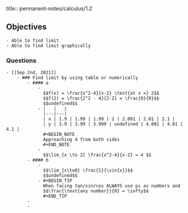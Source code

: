 title:: permanent-notes/calculus/1.2

## Objectives
	- Able to find limit
	- Able to find limit graphically
### Questions
	- [[Sep 2nd, 2021]]
		- ### Find limit by using table or numerically
			- #### a
				-
				  $$f(x) = \frac{x^2-4}{x-2} \text{at x =} 2$$
				  $$f(2) = \frac{2^2 - 4}{2-2} = \frac{0}{0}$$
				  $$undefined$$
				- |   |   |
				  |---|---|
				  | x | 1.9 | 1.99 | 1.99 | 2 | 2.001 | 2.01 | 2.1 |
				  | y | 3.9 | 3.99 | 3.999 | undefined | 4.001 | 4.01 | 4.1 |
				  #+BEGIN_NOTE
				  Approaching 4 from both sides
				  #+END_NOTE
				-
				  $$\lim_{x \to 2} \frac{x^2-4}{x-2} = 4 $$
			- #### b
				-
				  $$\lim_{x\to0} \frac{1}{\sin{x}}$$
				  $$undefined$$
				- #+BEGIN_TIP
				  When facing tan/sin/cos ALWAYS use pi as numbers and
				  $$\frac{\text{any number}}{0} = \infty$$
				  #+END_TIP
			-
			-